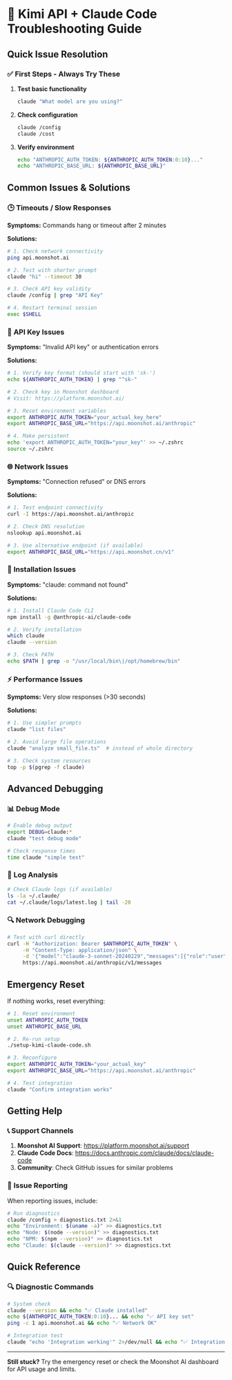 # 🔧 Kimi API + Claude Code Troubleshooting Guide

## Quick Issue Resolution

### ✅ **First Steps - Always Try These**

1. **Test basic functionality**
   ```bash
   claude "What model are you using?"
   ```

2. **Check configuration**
   ```bash
   claude /config
   claude /cost
   ```

3. **Verify environment**
   ```bash
   echo "ANTHROPIC_AUTH_TOKEN: ${ANTHROPIC_AUTH_TOKEN:0:10}..."
   echo "ANTHROPIC_BASE_URL: ${ANTHROPIC_BASE_URL}"
   ```

## Common Issues & Solutions

### 🕒 **Timeouts / Slow Responses**

**Symptoms:** Commands hang or timeout after 2 minutes

**Solutions:**
```bash
# 1. Check network connectivity
ping api.moonshot.ai

# 2. Test with shorter prompt
claude "hi" --timeout 30

# 3. Check API key validity
claude /config | grep "API Key"

# 4. Restart terminal session
exec $SHELL
```

### 🔑 **API Key Issues**

**Symptoms:** "Invalid API key" or authentication errors

**Solutions:**
```bash
# 1. Verify key format (should start with 'sk-')
echo ${ANTHROPIC_AUTH_TOKEN} | grep "^sk-"

# 2. Check key in Moonshot dashboard
# Visit: https://platform.moonshot.ai/

# 3. Reset environment variables
export ANTHROPIC_AUTH_TOKEN="your_actual_key_here"
export ANTHROPIC_BASE_URL="https://api.moonshot.ai/anthropic"

# 4. Make persistent
echo 'export ANTHROPIC_AUTH_TOKEN="your_key"' >> ~/.zshrc
source ~/.zshrc
```

### 🌐 **Network Issues**

**Symptoms:** "Connection refused" or DNS errors

**Solutions:**
```bash
# 1. Test endpoint connectivity
curl -I https://api.moonshot.ai/anthropic

# 2. Check DNS resolution
nslookup api.moonshot.ai

# 3. Use alternative endpoint (if available)
export ANTHROPIC_BASE_URL="https://api.moonshot.cn/v1"
```

### 🔧 **Installation Issues**

**Symptoms:** "claude: command not found"

**Solutions:**
```bash
# 1. Install Claude Code CLI
npm install -g @anthropic-ai/claude-code

# 2. Verify installation
which claude
claude --version

# 3. Check PATH
echo $PATH | grep -o "/usr/local/bin\|/opt/homebrew/bin"
```

### ⚡ **Performance Issues**

**Symptoms:** Very slow responses (>30 seconds)

**Solutions:**
```bash
# 1. Use simpler prompts
claude "list files"

# 2. Avoid large file operations
claude "analyze small_file.ts"  # instead of whole directory

# 3. Check system resources
top -p $(pgrep -f claude)
```

## Advanced Debugging

### 📊 **Debug Mode**
```bash
# Enable debug output
export DEBUG=claude:*
claude "test debug mode"

# Check response times
time claude "simple test"
```

### 📝 **Log Analysis**
```bash
# Check Claude logs (if available)
ls -la ~/.claude/
cat ~/.claude/logs/latest.log | tail -20
```

### 🔍 **Network Debugging**
```bash
# Test with curl directly
curl -H "Authorization: Bearer $ANTHROPIC_AUTH_TOKEN" \
     -H "Content-Type: application/json" \
     -d '{"model":"claude-3-sonnet-20240229","messages":[{"role":"user","content":"test"}],"max_tokens":10}' \
     https://api.moonshot.ai/anthropic/v1/messages
```

## Emergency Reset

If nothing works, reset everything:

```bash
# 1. Reset environment
unset ANTHROPIC_AUTH_TOKEN
unset ANTHROPIC_BASE_URL

# 2. Re-run setup
./setup-kimi-claude-code.sh

# 3. Reconfigure
export ANTHROPIC_AUTH_TOKEN="your_actual_key"
export ANTHROPIC_BASE_URL="https://api.moonshot.ai/anthropic"

# 4. Test integration
claude "Confirm integration works"
```

## Getting Help

### 📞 **Support Channels**

1. **Moonshot AI Support**: https://platform.moonshot.ai/support
2. **Claude Code Docs**: https://docs.anthropic.com/claude/docs/claude-code
3. **Community**: Check GitHub issues for similar problems

### 📧 **Issue Reporting**

When reporting issues, include:
```bash
# Run diagnostics
claude /config > diagnostics.txt 2>&1
echo "Environment: $(uname -a)" >> diagnostics.txt
echo "Node: $(node --version)" >> diagnostics.txt
echo "NPM: $(npm --version)" >> diagnostics.txt
echo "Claude: $(claude --version)" >> diagnostics.txt
```

## Quick Reference

### 🔍 **Diagnostic Commands**
```bash
# System check
claude --version && echo "✅ Claude installed"
echo ${ANTHROPIC_AUTH_TOKEN:0:10}... && echo "✅ API key set"
ping -c 1 api.moonshot.ai && echo "✅ Network OK"

# Integration test
claude "echo 'Integration working'" 2>/dev/null && echo "✅ Integration OK" || echo "❌ Integration failed"
```

---

**Still stuck?** Try the emergency reset or check the Moonshot AI dashboard for API usage and limits.